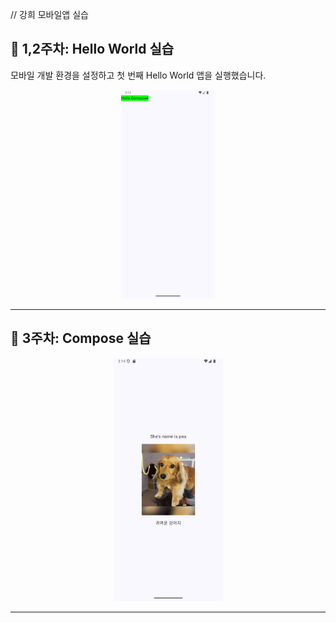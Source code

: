 // 강희 모바일앱 실습

<h2>📘 1,2주차: Hello World 실습</h2>
<p>모바일 개발 환경을 설정하고 첫 번째 Hello World 앱을 실행했습니다.</p>
<p align="center">
  <img src="https://github.com/popup1011/Mobile/blob/main/practice_img/1%2C2%EC%A3%BC%EC%B0%A8_helloworld_%EC%8B%A4%EC%8A%B5.png?raw=true" width="150">
</p>
<hr>

<h2>📘 3주차: Compose 실습</h2>
<p align="center">
  <img src="https://github.com/popup1011/Mobile/blob/main/practice_img/3%EC%A3%BC%EC%B0%A8_%EC%BB%B4%ED%8F%AC%EC%A6%88_%EC%8B%A4%EC%8A%B5.png?raw=true" width="175">
</p>
<hr>
  
